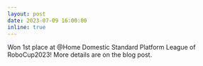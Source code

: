 ```yaml
---
layout: post
date: 2023-07-09 16:00:00
inline: true
---
```


Won 1st place at @Home Domestic Standard Platform League of RoboCup2023! More details are on the blog post.
